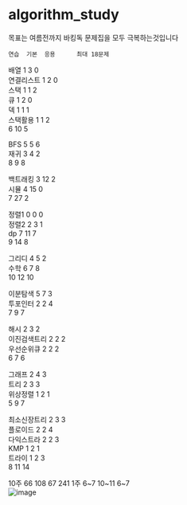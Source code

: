 # algorithm_study
목표는 여름전까지 바킹독 문제집을 모두 극복하는것입니다

	연습	기본	응용		최대 18문제
배열	1	3	0		
연결리스트	1	2	0		
스택	1	1	2		
큐	1	2	0		
덱	1	1	1		
스택활용	1	1	2		
	6	10	5		
					
BFS	5	5	6		
재귀	3	4	2		
	8	9	8		
					
백트래킹	3	12	2		
시뮬	4	15	0		
	7	27	2		
					
정렬1	0	0	0		
정렬2	2	3	1		
dp	7	11	7		
	9	14	8		
					
그리디	4	5	2		
수학	6	7	8		
	10	12	10		
					
이분탐색	5	7	3		
투포인터	2	2	4		
	7	9	7		
					
해시	2	3	2		
이진검색트리	2	2	2		
우선순위큐	2	2	2		
	6	7	6		
					
그래프	2	4	3		
트리	2	3	3		
위상정렬	1	2	1		
	5	9	7		
					
최소신장트리	2	3	3		
플로이드	2	2	4		
다익스트라	2	2	3		
KMP	1	2	1		
트라이	1	2	3		
	8	11	14		
					
10주	66	108	67	241	
1주	6~7	10~11	6~7		
![image](https://github.com/Brio-yj/algorithm_study/assets/101401582/fbed506d-cbfa-432f-9f3a-a59c831a938d)
